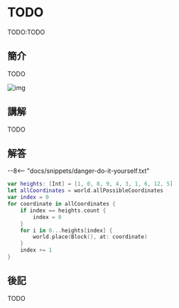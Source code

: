 # TODO

TODO:TODO

## 簡介

TODO

![img](https://imagedelivery.net/cdkaXPuFls5qlrh3GM4hfA/dbd93ba8-6ff3-4f51-1e2d-99a97bf69500/public)

## 講解

TODO

## 解答

--8<-- "docs/snippets/danger-do-it-yourself.txt"

```swift linenums="1"
var heights: [Int] = [1, 0, 8, 9, 4, 3, 1, 6, 12, 5]
let allCoordinates = world.allPossibleCoordinates
var index = 0
for coordinate in allCoordinates {
    if index == heights.count {
        index = 0
    }
    for i in 0...heights[index] {
        world.place(Block(), at: coordinate)
    }
    index += 1
}
```

## 後記

TODO
